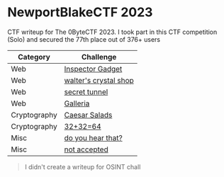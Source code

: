 # NewportBlakeCTF 2023
CTF writeup for The 0ByteCTF 2023. I took part in this CTF competition (Solo) and secured the 77th place out of 376+ users

| Category | Challenge |
| --- | --- |
| Web | [Inspector Gadget](/NewportBlakeCTF%202023/Inspector%20Gadget/)
| Web | [walter's crystal shop](/NewportBlakeCTF%202023/walter's%20crystal%20shop/)
| Web | [secret tunnel](/NewportBlakeCTF%202023/secret%20tunnel/)
| Web | [Galleria](/NewportBlakeCTF%202023/Galleria/)
| Cryptography | [Caesar Salads](/NewportBlakeCTF%202023/Caesar%20Salads/)
| Cryptography | [32+32=64](/NewportBlakeCTF%202023/32+32=64/)
| Misc | [do you hear that?](/NewportBlakeCTF%202023/do%20you%20hear%20that?/)
| Misc | [not accepted](/NewportBlakeCTF%202023/not%20accepted/)

> I didn't create a writeup for OSINT chall
